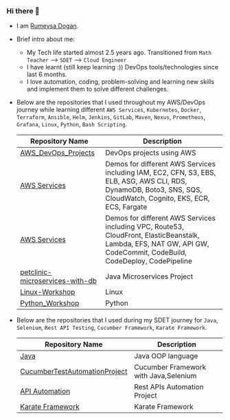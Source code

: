 ### Hi there 👋

- I am [Rumeysa Dogan](https://www.linkedin.com/in/rumeysadogan/).

- Brief intro about me:
  * My Tech life started almost 2.5 years ago. Transitioned from `Math Teacher`  -->  `SDET` --> `Cloud Engineer`
  * I have learnt (still keep learning :)) DevOps tools/technologies since last 6 months.
  * I love automation, coding, problem-solving and learning new skills and implement them to solve different challenges.
  
- Below are the repositories that I used throughout my AWS/DevOps journey while learning different `AWS Services`, `Kubernetes`, `Docker`, `Terraform`, `Ansible`, `Helm`, `Jenkins`, `GitLab`, `Maven`, `Nexus`, `Prometheus`, `Grafana`, `Linux`, `Python`, `Bash Scripting`.

  | Repository Name | Description  |
  | ------ | ------ |
  | [AWS_DevOps_Projects](https://github.com/rumeysakdogan/AWS_DevOps_Projects) | DevOps projects using AWS |
  | [AWS Services](https://github.com/rumeysakdogan/AWS/tree/master/hands-on) | Demos for different AWS Services including IAM, EC2, CFN, S3, EBS, ELB, ASG, AWS CLI, RDS, DynamoDB, Boto3, SNS, SQS, CloudWatch, Cognito, EKS, ECR, ECS, Fargate |
  | [AWS Services](https://github.com/rumeysakdogan/AWS/tree/master/hands-on) | Demos for different AWS Services including VPC, Route53, CloudFront, ElasticBeanstalk, Lambda, EFS, NAT GW, API GW, CodeCommit, CodeBuild, CodeDeploy, CodePipeline |
  | [petclinic-microservices-with-db](https://github.com/rumeysakdogan/petclinic-microservices-with-db) | Java Microservices Project|
  | [Linux-Workshop](https://github.com/rumeysakdogan/Linux-Workshop) | Linux |
  | [Python_Workshop](https://github.com/rumeysakdogan/Python_Workshop) | Python |
  
- Below are the repositories that I used during my SDET journey for `Java`, `Selenium`, `Rest API Testing`, `Cucumber Framework`, `Karate Framework`.
  
  | Repository Name | Description  |
  | ------ | ------ |
  | [Java](https://github.com/rumeysakdogan/Java) | Java OOP language |
  | [CucumberTestAutomationProject](https://github.com/rumeysakdogan/CucumberTestAutomationProject) | Cucumber Framework with Java,Selenium |
  | [API Automation](https://github.com/rumeysakdogan/RestAssured-Framework) | Rest APIs Automation Project|
  | [Karate Framework](https://github.com/rumeysakdogan/KarateStarterProject) | Karate Framework|


